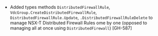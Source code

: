 * Added types methods `DistributedFirewallRule`, `VdcGroup.CreateDistributedFirewallRule`,
  `DistributedFirewallRule.Update`, `.DistributedFirewallRuleDelete` to manage NSX-T Distributed
  Firewall Rules ome by one (opposed to managing all at once using `DistributedFirewall`) [GH-587]
